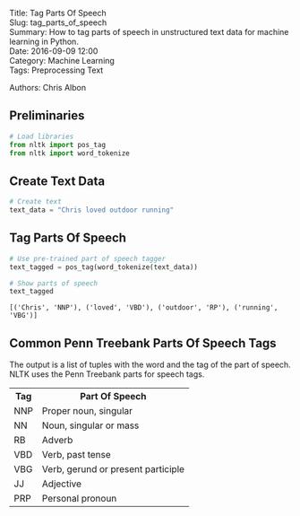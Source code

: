 Title: Tag Parts Of Speech  
Slug: tag_parts_of_speech  
Summary: How to tag parts of speech in unstructured text data for machine learning in Python.   
Date: 2016-09-09 12:00  
Category: Machine Learning  
Tags: Preprocessing Text
  
Authors: Chris Albon

## Preliminaries


```python
# Load libraries
from nltk import pos_tag
from nltk import word_tokenize
```

## Create Text Data


```python
# Create text
text_data = "Chris loved outdoor running"
```

## Tag Parts Of Speech


```python
# Use pre-trained part of speech tagger
text_tagged = pos_tag(word_tokenize(text_data))

# Show parts of speech
text_tagged
```




    [('Chris', 'NNP'), ('loved', 'VBD'), ('outdoor', 'RP'), ('running', 'VBG')]



## Common Penn Treebank Parts Of Speech Tags

The output is a list of tuples with the word and the tag of the part of speech. NLTK uses the Penn Treebank parts for speech tags.

<table>
  <tr>
    <th>Tag</th>
    <th>Part Of Speech</th>
  </tr>
  <tr>
    <td>NNP</td>
    <td>Proper noun, singular</td>
  </tr>
    <tr>
    <td>NN</td>
    <td>Noun, singular or mass</td>
  </tr>
    <tr>
    <td>RB</td>
    <td>Adverb</td>
  </tr>
    <tr>
    <td>VBD</td>
    <td>Verb, past tense</td>
  </tr>
    <tr>
    <td>VBG</td>
    <td>Verb, gerund or present participle</td>
  </tr>
    <tr>
    <td>JJ</td>
    <td>Adjective</td>
  </tr>
      <tr>
    <td>PRP</td>
    <td>Personal pronoun</td>
  </tr>
</table>
